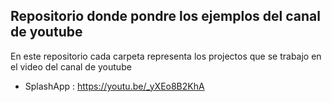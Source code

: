 ## Repositorio donde pondre los ejemplos del canal de youtube

En este repositorio cada carpeta representa los projectos que se trabajo en el video del canal de youtube

- SplashApp : https://youtu.be/_yXEo8B2KhA
